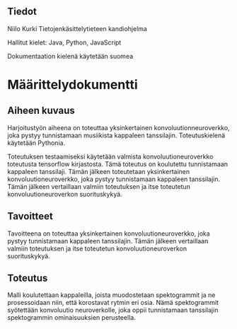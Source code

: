 
## Tiedot
Niilo Kurki Tietojenkäsittelytieteen kandiohjelma

Hallitut kielet: Java, Python, JavaScript

Dokumentaation kielenä käytetään suomea

# Määrittelydokumentti

## Aiheen kuvaus

Harjoitustyön aiheena on toteuttaa yksinkertainen konvoluutionneuroverkko, joka pystyy tunnistamaan musiikista kappaleen tanssilajin. Toteutuskielenä käytetään Pythonia. 

Toteutuksen testaamiseksi käytetään valmista konvoluutioneuroverkko toteutusta tensorflow kirjastosta. Tämä toteutus on koulutettu tunnistamaan kappaleen tanssilaji. Tämän jälkeen toteutetaan yksinkertainen konvoluutioneuroverkko, joka pystyy tunnistamaan kappaleen tanssilajin. Tämän jälkeen vertaillaan valmiin toteutuksen ja itse toteutetun konvoluutioneuroverkon suorituskykyä.

## Tavoitteet

Tavoitteena on toteuttaa yksinkertainen konvoluutioneuroverkko, joka pystyy tunnistamaan kappaleen tanssilajin. Tämän jälkeen vertaillaan valmiin toteutuksen ja itse toteutetun konvoluutioneuroverkon suorituskykyä.

## Toteutus

Malli koulutettaan kappaleilla, joista muodostetaan spektogrammit ja ne prosessoidaan niin, että korostavat rytmin eri osia. Nämä spektogrammit syötettään konvoluutio neuroverkolle, joka oppii tunnistamaan tanssilajin spektogrammin ominaisuuksien perusteella.